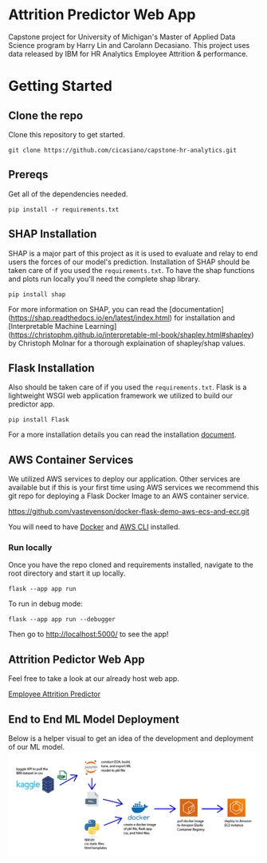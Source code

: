 # Attrition Predictor Web App

Capstone project for University of Michigan's Master of Applied Data Science program by Harry Lin and Carolann Decasiano. This project uses data released by IBM for HR Analytics Employee Attrition & performance.

# Getting Started
## Clone the repo
Clone this repository to get started.
```
git clone https://github.com/cicasiano/capstone-hr-analytics.git
```

## Prereqs
Get all of the dependencies needed.
```
pip install -r requirements.txt
```

## SHAP Installation
SHAP is a major part of this project as it is used to evaluate and relay to end users the forces of our model's prediction. Installation of SHAP should be taken care of if you used the `requirements.txt`. To have the shap functions and plots run locally you'll need the complete shap library. 

```
pip install shap
```
For more information on SHAP, you can read the [documentation] (https://shap.readthedocs.io/en/latest/index.html) for installation and [Interpretable Machine Learning] (https://christophm.github.io/interpretable-ml-book/shapley.html#shapley) by Christoph Molnar for a thorough explaination of shapley/shap values.

## Flask Installation
Also should be taken care of if you used the `requirements.txt`. Flask is a lightweight WSGI web application framework we utilized to build our predictor app.

```
pip install Flask
```
For a more installation details you can read the installation [document](https://flask.palletsprojects.com/en/2.2.x/installation/#install-flask).

## AWS Container Services
We utilized AWS services to deploy our application. Other services are available but if this is your first time using AWS services we recommend this git repo for deploying a Flask Docker Image to an AWS container service.

https://github.com/vastevenson/docker-flask-demo-aws-ecs-and-ecr.git

You will need to have [Docker](https://docs.docker.com/get-docker/) and [AWS CLI](https://docs.aws.amazon.com/cli/latest/userguide/getting-started-install.html) installed.

### Run locally
Once you have the repo cloned and requirements installed, navigate to the root directory and start it up locally.

```
flask --app app run
```
To run in debug mode:
```
flask --app app run --debugger
```

Then go to [http://localhost:5000/]([http://localhost:5000/]) to see the app! 

## Attrition Pedictor Web App
Feel free to take a look at our already host web app.

[Employee Attrition Predictor](http://54.196.189.236:5000/)

## End to End ML Model Deployment
Below is a helper visual to get an idea of the development and deployment of our ML model.
![end to end ML](https://github.com/cicasiano/capstone-hr-analytics/blob/3b20cb0b601359afa36920af3bebffb06049edbf/end-to-end-ml.png?raw=true)
